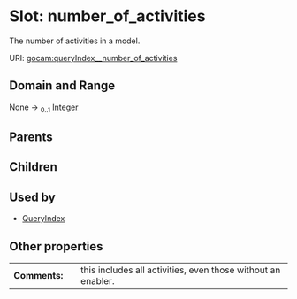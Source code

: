 
# Slot: number_of_activities

The number of activities in a model.

URI: [gocam:queryIndex__number_of_activities](https://w3id.org/gocam/queryIndex__number_of_activities)


## Domain and Range

None &#8594;  <sub>0..1</sub> [Integer](types/Integer.md)

## Parents


## Children


## Used by

 * [QueryIndex](QueryIndex.md)

## Other properties

|  |  |  |
| --- | --- | --- |
| **Comments:** | | this includes all activities, even those without an enabler. |
